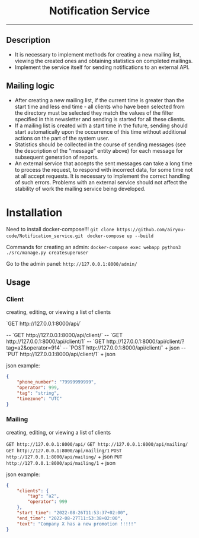 <h1 align="center">Notification Service</h1>

---

<p align="center">

## Description
- It is necessary to implement methods for creating a new mailing list, viewing the created ones and
  obtaining statistics on completed mailings.
- Implement the service itself for sending notifications to an external API.
## Mailing logic

- After creating a new mailing list, if the current time is greater than the start time and less
  end time - all clients who have been selected from the directory must be selected
  they match the values of the filter specified in this newsletter and sending is started for all these clients.
- If a mailing list is created with a start time in the future, sending should start
  automatically upon the occurrence of this time without additional actions on the
  part of the system user.
- Statistics should be collected in the course of sending messages
  (see the description of the "message" entity above) for each message for subsequent generation of reports.
- An external service that accepts the sent messages can take a long time
  to process the request, to respond with incorrect data, for some time not at all
  accept requests. It is necessary to implement the correct handling of such
  errors. Problems with an external service should not affect the stability of work
  the mailing service being developed.

# Installation
Need to install docker-compose!!!
`git clone https://github.com/airyou-code/Notification_service.git `
`docker-compose up --build`

Commands for creating an admin:
`docker-compose exec webapp python3 ./src/manage.py createsuperuser`

Go to the admin panel:
`http://127.0.0.1:8000/admin/`

## Usage

### Client
creating, editing, or viewing a list of clients

<p>
`GET http://127.0.0.1:8000/api/`
</p>
-- `GET http://127.0.0.1:8000/api/client/`
-- `GET http://127.0.0.1:8000/api/client/1`
-- `GET http://127.0.0.1:8000/api/client/?tag=a2&operator=914`
-- `POST http://127.0.0.1:8000/api/client/` + json
-- `PUT http://127.0.0.1:8000/api/client/1` + json


json example:
```json
{    
    "phone_number": "79999999999",
    "operator": 999,
    "tag": "string",
    "timezone": "UTC"
}
```

### Mailing
creating, editing, or viewing a list of clients

`GET http://127.0.0.1:8000/api/`
`GET http://127.0.0.1:8000/api/mailing/`
`GET http://127.0.0.1:8000/api/mailing/1`
`POST http://127.0.0.1:8000/api/mailing/` + json
`PUT http://127.0.0.1:8000/api/mailing/1` + json


json example:
```json
{    
    "clients": {
        "tag": "a2",
        "operator": 999
    },
    "start_time": "2022-08-26T11:53:37+02:00",
    "end_time": "2022-08-27T11:53:38+02:00",
    "text": "Company X has a new promotion !!!!!"
}
```
